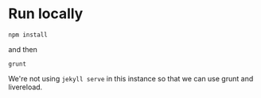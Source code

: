 # Run locally

`npm install`

and then

`grunt`

We're not using `jekyll serve` in this instance so that we can use grunt and livereload.

